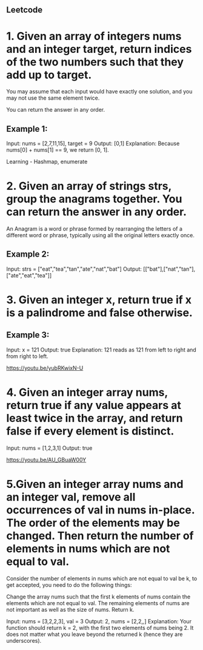 ## Leetcode

# 1. Given an array of integers nums and an integer target, return indices of the two numbers such that they add up to target.

You may assume that each input would have exactly one solution, and you may not use the same element twice.

You can return the answer in any order.

## Example 1:
Input: nums = [2,7,11,15], target = 9
Output: [0,1]
Explanation: Because nums[0] + nums[1] == 9, we return [0, 1].

Learning - Hashmap, enumerate 

# 2. Given an array of strings strs, group the anagrams together. You can return the answer in any order.

An Anagram is a word or phrase formed by rearranging the letters of a different word or phrase, typically using all the original letters exactly once.

## Example 2: 
Input: strs = ["eat","tea","tan","ate","nat","bat"]
Output: [["bat"],["nat","tan"],["ate","eat","tea"]]

# 3. Given an integer x, return true if x is a palindrome and false otherwise.

## Example 3: 
Input: x = 121
Output: true
Explanation: 121 reads as 121 from left to right and from right to left.

https://youtu.be/yubRKwixN-U 

# 4. Given an integer array nums, return true if any value appears at least twice in the array, and return false if every element is distinct.

Input: nums = [1,2,3,1]
Output: true

https://youtu.be/AU_GBuaW00Y

# 5.Given an integer array nums and an integer val, remove all occurrences of val in nums in-place. The order of the elements may be changed. Then return the number of elements in nums which are not equal to val.

Consider the number of elements in nums which are not equal to val be k, to get accepted, you need to do the following things:

Change the array nums such that the first k elements of nums contain the elements which are not equal to val. The remaining elements of nums are not important as well as the size of nums.
Return k.


Input: nums = [3,2,2,3], val = 3
Output: 2, nums = [2,2,_,_]
Explanation: Your function should return k = 2, with the first two elements of nums being 2.
It does not matter what you leave beyond the returned k (hence they are underscores).
